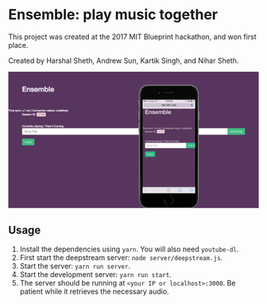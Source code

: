 # Ensemble: play music together

This project was created at the 2017 MIT Blueprint hackathon, and won first place. 

Created by Harshal Sheth, Andrew Sun, Kartik Singh, and Nihar Sheth.

![Screenshot](./screenshot.png)


## Usage
1. Install the dependencies using `yarn`. You will also need `youtube-dl`.
2. First start the deepstream server: `node server/deepstream.js`.
3. Start the server: `yarn run server`.
4. Start the development server: `yarn run start`.
5. The server should be running at `<your IP or localhost>:3000`. Be patient while it retrieves the necessary audio.

